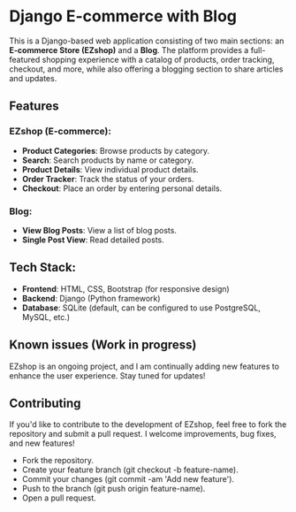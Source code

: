 # Django E-commerce with Blog

This is a Django-based web application consisting of two main sections: an **E-commerce Store (EZshop)** and a **Blog**. The platform provides a full-featured shopping experience with a catalog of products, order tracking, checkout, and more, while also offering a blogging section to share articles and updates.

## Features

### EZshop (E-commerce):
- **Product Categories**: Browse products by category.
- **Search**: Search products by name or category.
- **Product Details**: View individual product details.
- **Order Tracker**: Track the status of your orders.
- **Checkout**: Place an order by entering personal details.

### Blog:
- **View Blog Posts**: View a list of blog posts.
- **Single Post View**: Read detailed posts.

## Tech Stack:
- **Frontend**: HTML, CSS, Bootstrap (for responsive design)
- **Backend**: Django (Python framework)
- **Database**: SQLite (default, can be configured to use PostgreSQL, MySQL, etc.)

## Known issues (Work in progress)
EZshop is an ongoing project, and I am continually adding new features to enhance the user experience. Stay tuned for updates!

## Contributing
If you'd like to contribute to the development of EZshop, feel free to fork the repository and submit a pull request. I welcome improvements, bug fixes, and new features!
- Fork the repository.
- Create your feature branch (git checkout -b feature-name).
- Commit your changes (git commit -am 'Add new feature').
- Push to the branch (git push origin feature-name).
- Open a pull request.

